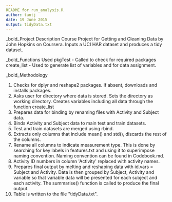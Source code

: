 ```yaml
--- 
README for run_analysis.R 
author: tantj 
date: 19 June 2015 
output: tidyData.txt 
---
```


_bold_Project Description 
Course Project for Getting and Cleaning Data by John Hopkins on Coursera. Inputs
a UCI HAR dataset and produces a tidy dataset.

_bold_Functions Used
pkgTest - Called to check for required packages
create_list - Used to generate list of variables and for data assignment.

_bold_Methodology
1. Checks for dplyr and reshape2 packages. If absent, downloads and installs packages.
2. Asks user for directory where data is stored. Sets the directory as working directory. Creates variables including all data through the function create_list
3. Prepares data for binding by renaming files with Activity and Subject data.
4. Binds Activity and Subject data to main test and train datasets.
5. Test and train datasets are merged using rbind.
6. Extracts only columns that include mean() and std(), discards the rest of the columns.
7. Rename all columns to indicate measurement type. This is done by searching for key labels in features.txt and using it to superimpose naming convention. Naming convention can be found in Codebook.md.
8. Activity ID numbers in column 'Activity' replaced with activity names. 
9. Prepares final output by melting and reshaping data with id.vars = Subject and Activity. Data is then grouped by Subject, Activity and variable so that variable data will be presented for each subject and each activity. The summarise() function is called to produce the final output. 
10. Table is written to the file "tidyData.txt". 